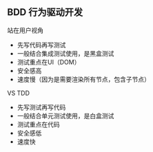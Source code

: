 ## BDD 行为驱动开发

站在用户视角

- 先写代码再写测试
- 一般结合集成测试使用，是黑盒测试
- 测试重点在UI（DOM）
- 安全感高
- 速度慢（因为是需要渲染所有节点，包含子节点）

VS TDD

- 先写测试再写代码
- 一般结合单元测试使用，是白盒测试
- 测试重点在代码
- 安全感低
- 速度快